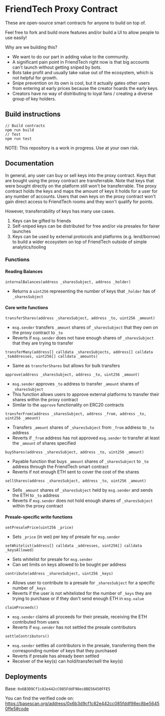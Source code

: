 # FriendTech Proxy Contract

These are open-source smart contracts for anyone to build on top of.

Feel free to fork and build more features and/or build a UI to allow people to use easily!

Why are we building this?
- We want to do our part in adding value to the community.
- A significant pain point in FriendTech right now is that big accounts can't launch without getting sniped by bots.
- Bots take profit and usually take value out of the ecosystem, which is not helpful for growth.
- Snipe prevention on its own is cool, but it actually gates other users from entering at early prices because the creator hoards the early keys.
- Creators have no way of distributing to loyal fans / creating a diverse group of key holders.

## Build instructions

```
// Build contracts
npm run build
// Test
npm run test
```

NOTE: This repository is a work in progress. Use at your own risk.

## Documentation

In general, any user can buy or sell keys into the proxy contract. Keys that are bought using the proxy contract are transferrable. Note that keys that were bought directly on the platform still won't be transferrable.
The proxy contract holds the keys and maps the amount of keys it holds for a user for any number of accounts. Users that own keys on the proxy contract won't gain direct access to FriendTech rooms and they won't qualify for points.

However, transferrability of keys has many use cases.
1. Keys can be gifted to friends
2. Self-sniped keys can be distributed for free and/or via presales for fairer launches
3. Keys can be used by external protocols and platforms (e.g. lend/borrow) to build a wider ecosystem on top of FriendTech outside of simple analytics/tooling

### Functions

#### Reading Balances

`internalBalances(address _sharesSubject, address _holder)`
- Returns a `uint256` representing the number of keys that `_holder` has of `_sharesSubject`

#### Core write functions

`transferShares(address _sharesSubject, address _to, uint256 _amount)`
- `msg.sender` transfers `_amount` shares of `_sharesSubject` that they own on the proxy contract to `_to`
- Reverts if `msg.sender` does not have enough shares of `_sharesSubject` that they are trying to transfer

`transferMany(address[] calldata _sharesSubjects, address[] calldata _toAddresses, uint256[] calldata _amounts)`
- Same as `transferShares` but allows for bulk transfers

`approve(address _sharesSubject, address _to, uint256 _amount)`
- `msg.sender` approves `_to` address to transfer `_amount` shares of `_sharesSubject`
- This function allows users to approve external platforms to transfer their shares within the proxy contract
- Similar to the `approve` functionality on ERC20 contracts

`transferFrom(address _sharesSubject, address _from, address _to, uint256 _amount)`
- Transfers `_amount` shares of `_sharesSubject` from `_from` address to `_to` address
- Reverts if `_from` address has not approved `msg.sender` to transfer at least the `_amount` of shares specified

`buyShares(address _sharesSubject, address _to, uint256 _amount)`
- Payable function that buys `_amount` shares of `_sharesSubject` to `_to` address through the FriendTech smart contract
- Reverts if not enough ETH sent to cover the cost of the shares

`sellShares(address _sharesSubject, address _to, uint256 _amount)`
- Sells `_amount` shares of `_sharesSubject` held by `msg.sender` and sends the ETH to `_to` address
- Reverts if `msg.sender` does not hold enough shares of `_sharesSubject` within the proxy contract

#### Presale-specific write functions

`setPresalePrice(uint256 _price)`
- Sets `_price` (in wei) per key of presale for `msg.sender`

`setWhitelist(address[] calldata _addresses, uint256[] calldata _keysAllowed)`
- Sets whitelist for presale for `msg.sender`
- Can set limits on keys allowed to be bought per address

`contribute(address _sharesSubject, uint256 _keys)`
- Allows user to contribute to a presale for `_sharesSubject` for a specific number of `_keys`
- Reverts if the user is not whitelisted for the number of `_keys` they are trying to purchase or if they don't send enough ETH in `msg.value`

`claimProceeds()`
- `msg.sender` claims all proceeds for their presale, receiving the ETH contributed from users
- Reverts if `msg.sender` has not settled the presale contributors

`settleContributors()`
- `msg.sender` settles all contributors in the presale, transferring them the corresponding number of keys that they purchased
- Reverts if presale has already been settled
- Receiver of the key(s) can hold/transfer/sell the key(s)

## Deployments

Base: `0x6B3D9Cf1c82e442cC085FddF98ec8BE56450FFE5`

You can find the verified code on: https://basescan.org/address/0x6b3d9cf1c82e442cc085fddf98ec8be56450ffe5#code
